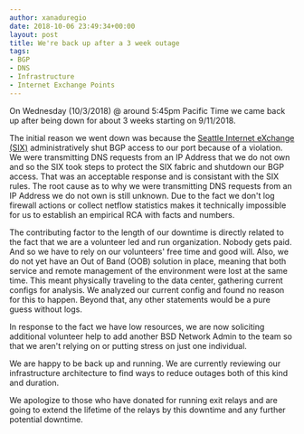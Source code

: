 ```yaml
---
author: xanaduregio
date: 2018-10-06 23:49:34+00:00
layout: post
title: We're back up after a 3 week outage
tags:
- BGP
- DNS
- Infrastructure
- Internet Exchange Points
---
```


On Wednesday (10/3/2018) @ around 5:45pm Pacific Time we came back up after being down for about 3 weeks starting on 9/11/2018.

The initial reason we went down was because the [Seattle Internet eXchange (SIX)](https://www.seattleix.net/) administratively shut BGP access to our port because of a violation. We were transmitting DNS requests from an IP Address that we do not own and so the SIX took steps to protect the SIX fabric and shutdown our BGP access. That was an acceptable response and is consistant with the SIX rules. The root cause as to why we were transmitting DNS requests from an IP Address we do not own is still unknown. Due to the fact we don't log firewall actions or collect netflow statistics makes it technically impossible for us to establish an empirical RCA with facts and numbers.

The contributing factor to the length of our downtime is directly related to the fact that we are a volunteer led and run organization. Nobody gets paid. And so we have to rely on our volunteers' free time and good will. Also, we do not yet have an Out of Band (OOB) solution in place, meaning that both service and remote management of the environment were lost at the same time. This meant physically traveling to the data center, gathering current configs for analysis. We analyzed our current config and found no reason for this to happen. Beyond that, any other statements would be a pure guess without logs.

In response to the fact we have low resources, we are now soliciting additional volunteer help to add another BSD Network Admin to the team so that we aren't relying on or putting stress on just one individual.

We are happy to be back up and running. We are currently reviewing our infrastructure architecture to find ways to reduce outages both of this kind and duration.

We apologize to those who have donated for running exit relays and are going to extend the lifetime of the relays by this downtime and any further potential downtime.

